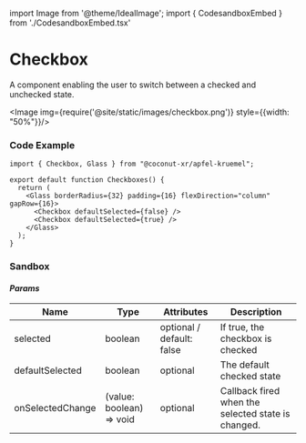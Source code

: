 import Image from '@theme/IdealImage';
import { CodesandboxEmbed } from './CodesandboxEmbed.tsx'

# Checkbox

A component enabling the user to switch between a checked and unchecked state.

<!-- [Interactive Example](https://coconut-xr.github.io/apfel-kruemel/examples/#/checkboxes)   | [CodeSandbox](https://codesandbox.io/s/apfel-kruemel-examples-ld9xk5?file=/src/pages/Checkboxes.tsx) -->

<Image img={require('@site/static/images/checkbox.png')} style={{width: "50%"}}/>

### Code Example

```tsx
import { Checkbox, Glass } from "@coconut-xr/apfel-kruemel";

export default function Checkboxes() {
  return (
    <Glass borderRadius={32} padding={16} flexDirection="column" gapRow={16}>
      <Checkbox defaultSelected={false} />
      <Checkbox defaultSelected={true} />
    </Glass>
  );
}
```

### Sandbox

<CodesandboxEmbed defaultPath="checkboxes"/>

#### _Params_

| Name   | Type    | Attributes               | Description        |
|------- |-------- |------------------------- |------------------- |
| selected  | boolean  | optional / default: false  | If true, the checkbox is checked |
| defaultSelected  | boolean  | optional  | The default checked state |
| onSelectedChange  | (value: boolean) => void  | optional | Callback fired when the selected state is changed. |
